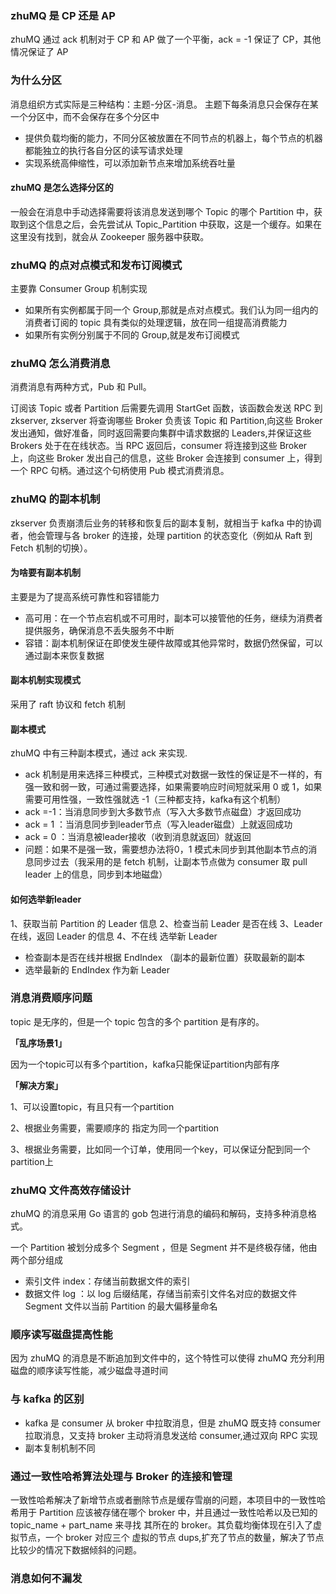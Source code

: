 ### zhuMQ 是 CP 还是 AP
zhuMQ 通过 ack 机制对于 CP 和 AP 做了一个平衡，ack = -1 保证了 CP，其他情况保证了 AP

### 为什么分区
消息组织方式实际是三种结构：主题-分区-消息。
主题下每条消息只会保存在某一个分区中，而不会保存在多个分区中
- 提供负载均衡的能力，不同分区被放置在不同节点的机器上，每个节点的机器都能独立的执行各自分区的读写请求处理
- 实现系统高伸缩性，可以添加新节点来增加系统吞吐量

#### zhuMQ 是怎么选择分区的
一般会在消息中手动选择需要将该消息发送到哪个 Topic 的哪个 Partition 中，获取到这个信息之后，会先尝试从 Topic_Partition 中获取，这是一个缓存。如果在这里没有找到，就会从 Zookeeper 服务器中获取。

### zhuMQ 的点对点模式和发布订阅模式
主要靠 Consumer Group 机制实现
- 如果所有实例都属于同一个 Group,那就是点对点模式。我们认为同一组内的消费者订阅的 topic 具有类似的处理逻辑，放在同一组提高消费能力
- 如果所有实例分别属于不同的 Group,就是发布订阅模式

### zhuMQ 怎么消费消息
消费消息有两种方式，Pub 和 Pull。

订阅该 Topic 或者 Partition 后需要先调用 StartGet 函数，该函数会发送 RPC 到 zkserver, zkserver 将查询哪些 Broker 负责该 Topic 和 Partition,向这些 Broker 发出通知，做好准备，同时返回需要向集群中请求数据的 Leaders,并保证这些 Brokers 处于在在线状态。当 RPC 返回后，consumer 将连接到这些 Broker 上，向这些 Broker 发出自己的信息，这些 Broker 会连接到 consumer 上，得到一个 RPC 句柄。通过这个句柄使用 Pub 模式消费消息。

### zhuMQ 的副本机制
zkserver 负责崩溃后业务的转移和恢复后的副本复制，就相当于 kafka 中的协调者，他会管理与各 broker 的连接，处理 partition 的状态变化（例如从 Raft 到 Fetch 机制的切换）。

#### 为啥要有副本机制
主要是为了提高系统可靠性和容错能力
- 高可用：在一个节点宕机或不可用时，副本可以接管他的任务，继续为消费者提供服务，确保消息不丢失服务不中断
- 容错：副本机制保证在即使发生硬件故障或其他异常时，数据仍然保留，可以通过副本来恢复数据

#### 副本机制实现模式
采用了 raft 协议和 fetch 机制

#### 副本模式
zhuMQ 中有三种副本模式，通过 ack 来实现.
- ack 机制是用来选择三种模式，三种模式对数据一致性的保证是不一样的，有强一致和弱一致，可通过需要选择，如果需要响应时间短就采用 0 或 1，如果需要可用性强，一致性强就选 -1（三种都支持，kafka有这个机制）
- ack =-1：当消息同步到大多数节点（写入大多数节点磁盘）才返回成功
- ack = 1 ：当消息同步到leader节点（写入leader磁盘）上就返回成功
- ack = 0 ：当消息被leader接收（收到消息就返回）就返回
- 问题：如果不是强一致，需要想办法将0，1 模式未同步到其他副本节点的消息同步过去（我采用的是 fetch 机制，让副本节点做为 consumer 取 pull leader 上的信息，同步到本地磁盘）

#### 如何选举新leader
1、获取当前 Partition 的 Leader 信息
2、检查当前 Leader 是否在线
3、Leader 在线，返回 Leader 的信息
4、不在线 选举新 Leader
- 检查副本是否在线并根据 EndIndex （副本的最新位置）获取最新的副本
- 选举最新的 EndIndex 作为新 Leader


### 消息消费顺序问题
topic 是无序的，但是一个 topic 包含的多个 partition 是有序的。

**「乱序场景1」**

因为一个topic可以有多个partition，kafka只能保证partition内部有序

**「解决方案」**

1、可以设置topic，有且只有一个partition

2、根据业务需要，需要顺序的 指定为同一个partition

3、根据业务需要，比如同一个订单，使用同一个key，可以保证分配到同一个partition上

### zhuMQ 文件高效存储设计
zhuMQ 的消息采用 Go 语言的 gob 包进行消息的编码和解码，支持多种消息格式。

一个 Partition 被划分成多个 Segment ，但是 Segment 并不是终极存储，他由两个部分组成
- 索引文件 index：存储当前数据文件的索引
- 数据文件 log ：以 log 后缀结尾，存储当前索引文件名对应的数据文件
Segment 文件以当前 Partition 的最大偏移量命名


### 顺序读写磁盘提高性能
因为 zhuMQ 的消息是不断追加到文件中的，这个特性可以使得 zhuMQ 充分利用磁盘的顺序读写性能，减少磁盘寻道时间

### 与 kafka 的区别
- kafka 是 consumer 从 broker 中拉取消息，但是 zhuMQ 既支持 consumer 拉取消息，又支持 broker 主动将消息发送给 consumer,通过双向 RPC 实现
- 副本复制机制不同

### 通过一致性哈希算法处理与 Broker 的连接和管理
一致性哈希解决了新增节点或者删除节点是缓存雪崩的问题，本项目中的一致性哈希用于 Partition 应该被存储在哪个 broker 中，并且通过一致性哈希以及已知的 topic_name + part_name 来寻找 其所在的 broker。其负载均衡体现在引入了虚拟节点，一个 broker 对应三个 虚拟的节点 dups,扩充了节点的数量，解决了节点比较少的情况下数据倾斜的问题。 

### 消息如何不漏发
